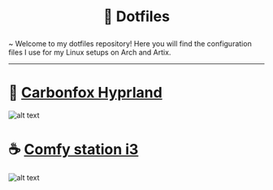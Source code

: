 # <p align="center"> 🌌 Dotfiles </p>
~ Welcome to my dotfiles repository! Here you will find the configuration files I use for my Linux setups on Arch and Artix.
***
# 🦊 [Carbonfox Hyprland](https://github.com/Zerodya/dotfiles/tree/main/Carbonfox%20Hyprland)
![alt text](https://github.com/Zerodya/dotfiles/raw/main/Carbonfox%20Hyprland/screenshots/clean.png)

# ☕ [Comfy station i3](https://github.com/Zerodya/dotfiles/raw/main/Comfy%20station%20i3/screenshots/clean.png)

![alt text](https://github.com/Zerodya/dotfiles/raw/main/Comfy%20station%20i3/screenshots/clean.png)
